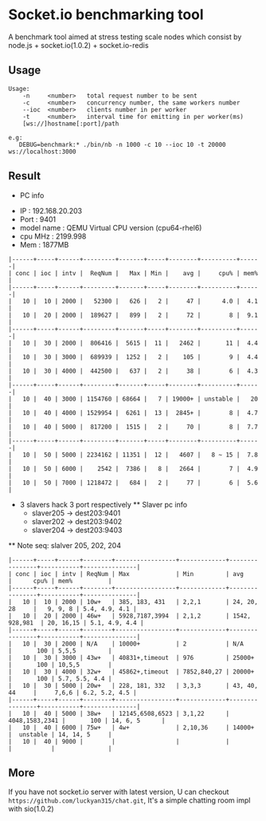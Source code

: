 Socket.io benchmarking tool
=============

A benchmark tool aimed at stress testing scale nodes which consist by node.js + socket.io(1.0.2) + socket.io-redis

## Usage
```script
Usage:
    -n     <number>   total request number to be sent
    -c     <number>   concurrency number, the same workers number
    --ioc  <number>   clients number in per worker
    -t     <number>   interval time for emitting in per worker(ms)
    [ws://]hostname[:port]/path

e.g:
   DEBUG=benchmark:* ./bin/nb -n 1000 -c 10 --ioc 10 -t 20000 ws://localhost:3000
```

## Result

* PC info
- IP   : 192.168.20.203
- Port : 9401
- model name	: QEMU Virtual CPU version (cpu64-rhel6)
- cpu MHz       : 2199.998
- Mem           : 1877MB

```script
|------+-----+------+---------+-------+-----+--------+----------+------|
| conc | ioc | intv |  ReqNum |   Max | Min |    avg |     cpu% | mem% |
|------+-----+------+---------+-------+-----+--------+----------+------|
|   10 |  10 | 2000 |   52300 |   626 |   2 |     47 |      4.0 |  4.1 |
|   10 |  20 | 2000 |  189627 |   899 |   2 |     72 |        8 |  9.1 |
|------+-----+------+---------+-------+-----+--------+----------+------|
|   10 |  30 | 2000 |  806416 |  5615 |  11 |   2462 |       11 |  4.4 |
|   10 |  30 | 3000 |  689939 |  1252 |   2 |    105 |        9 |  4.4 |
|   10 |  30 | 4000 |  442500 |   637 |   2 |     38 |        6 |  4.3 |
|------+-----+------+---------+-------+-----+--------+----------+------|
|   10 |  40 | 3000 | 1154760 | 68664 |   7 | 19000+ | unstable |   20 |
|   10 |  40 | 4000 | 1529954 |  6261 |  13 |  2845+ |        8 |  4.7 |
|   10 |  40 | 5000 |  817200 |  1515 |   2 |     70 |        8 |  7.7 |
|------+-----+------+---------+-------+-----+--------+----------+------|
|   10 |  50 | 5000 | 2234162 | 11351 |  12 |   4607 |   8 ~ 15 |  7.8 |
|   10 |  50 | 6000 |    2542 |  7386 |   8 |   2664 |        7 |  4.9 |
|   10 |  50 | 7000 | 1218472 |   684 |   2 |     77 |        6 |  5.6 |

```

* 3 slavers hack 3 port respectively
** Slaver pc info
    - slaver205 -> dest203:9401
    - slaver202 -> dest203:9402
    - slaver204 -> dest203:9403

** Note
seq: slalver 205, 202, 204

```script
|------+-----+------+--------+-----------------+-------------+----------------+-----------+---------------|
| conc | ioc | intv | ReqNum | Max             | Min         | avg            |      cpu% | mem%          |
|------+-----+------+--------+-----------------+-------------+----------------+-----------+---------------|
|   10 |  10 | 2000 | 10w+   | 385, 183, 431   | 2,2,1       | 24, 20, 28     |   9, 9, 8 | 5.4, 4.9, 4.1 |
|   10 |  20 | 2000 | 46w+   | 5928,7187,3994  | 2,1,2       | 1542, 928,981  | 20, 16,15 | 5.1, 4.9, 4.4 |
|------+-----+------+--------+-----------------+-------------+----------------+-----------+---------------|
|   10 |  30 | 2000 | N/A    | 10000+          | 2           | N/A            |       100 | 5,5,5         |
|   10 |  30 | 3000 | 43w+   | 40831+,timeout  | 976         | 25000+         |       100 | 10,5,5        |
|   10 |  30 | 4000 | 32w+   | 45862+,timeout  | 7852,840,27 | 20000+         |       100 | 5.7, 5.5, 4.4 |
|   10 |  30 | 5000 | 20w+   | 228, 181, 332   | 3,3,3       | 43, 40, 44     |     7,6,6 | 6.2, 5.2, 4.5 |
|------+-----+------+--------+-----------------+-------------+----------------+-----------+---------------|
|   10 |  40 | 5000 | 38w+   | 12145,6508,6523 | 3,1,22      | 4048,1583,2341 |       100 | 14, 6, 5      |
|   10 |  40 | 6000 | 75w+   | 4w+             | 2,10,36     | 14000+         |  unstable | 14, 14, 5     |
|   10 |  40 | 9000 |        |                 |             |                |           |               |

```


## More

If you have not socket.io server with latest version,
U can checkout `https://github.com/luckyan315/chat.git`,
It's a simple chatting room impl with sio(1.0.2)

